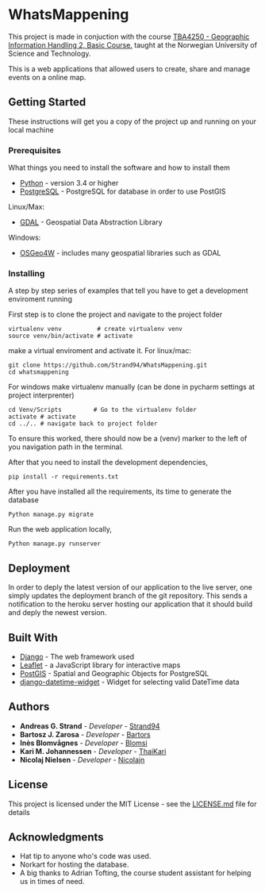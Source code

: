 # WhatsMappening

This project is made in conjuction with the course [TBA4250 - Geographic Information Handling 2, Basic Course.](https://www.ntnu.edu/studies/courses/TBA4250#tab=omEmnet) taught at the Norwegian University of Science and Technology.

This is a web applications that allowed users to create, share and manage events on a online map.

## Getting Started

These instructions will get you a copy of the project up and running on your local machine

### Prerequisites

What things you need to install the software and how to install them

* [Python](https://www.python.org/) - version 3.4 or higher
* [PostgreSQL](https://www.postgresql.org/) - PostgreSQL for database in order to use PostGIS

Linux/Max:
* [GDAL](http://www.gdal.org/) - Geospatial Data Abstraction Library

Windows:
* [OSGeo4W](https://trac.osgeo.org/osgeo4w/) - includes many geospatial libraries such as GDAL


### Installing

A step by step series of examples that tell you have to get a development enviroment running

First step is to clone the project and navigate to the project folder
```
virtualenv venv          # create virtualenv venv
source venv/bin/activate # activate 
```
make a virtual enviroment and activate it. For linux/mac:
```
git clone https://github.com/Strand94/WhatsMappening.git
cd whatsmappening
```
For windows make virtualenv manually (can be done in pycharm settings at project interprenter)
```
cd Venv/Scripts         # Go to the virtualenv folder
activate # activate 
cd ../.. # navigate back to project folder
```
To ensure this worked, there should now be a (venv) marker to the left of you navigation path in the terminal.

After that you need to install the development dependencies,
```
pip install -r requirements.txt
```
After you have installed all the requirements, its time to generate the database
```
Python manage.py migrate
```
Run the web application locally,
```
Python manage.py runserver
```

## Deployment

In order to deply the latest version of our application to the live server, one simply updates the deployment branch of the git repository. This sends a notification to the heroku server hosting our application that it should build and deply the newest version. 


## Built With

* [Django](https://www.djangoproject.com/) - The web framework used
* [Leaflet](http://leafletjs.com/) - a JavaScript library for interactive maps
* [PostGIS](http://postgis.net/) - Spatial and Geographic Objects for PostgreSQL
* [django-datetime-widget](https://github.com/asaglimbeni/django-datetime-widget) - Widget for selecting valid DateTime data
 
## Authors

* **Andreas G. Strand** - *Developer* - [Strand94](https://github.com/Strand94)
* **Bartosz J. Zarosa** - *Developer* - [Bartors](https://github.com/Bartors)
* **Inès Blomvågnes** - *Developer* - [Blomsi](https://github.com/blomsi)
* **Kari M. Johannessen** - *Developer* - [ThaiKari](https://github.com/ThaiKari)
* **Nicolaj Nielsen** - *Developer* - [Nicolajn](https://github.com/nicolajn)


## License

This project is licensed under the MIT License - see the [LICENSE.md](LICENSE.md) file for details

## Acknowledgments

* Hat tip to anyone who's code was used.
* Norkart for hosting the database.
* A big thanks to Adrian Tofting, the course student assistant for helping us in times of need.


